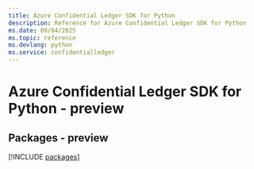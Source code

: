 ```yaml
---
title: Azure Confidential Ledger SDK for Python
description: Reference for Azure Confidential Ledger SDK for Python
ms.date: 09/04/2025
ms.topic: reference
ms.devlang: python
ms.service: confidentialledger
---
```

# Azure Confidential Ledger SDK for Python - preview
## Packages - preview
[!INCLUDE [packages](confidential-ledger-index.md)]